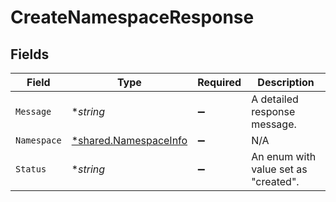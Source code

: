 # CreateNamespaceResponse


## Fields

| Field                                                         | Type                                                          | Required                                                      | Description                                                   |
| ------------------------------------------------------------- | ------------------------------------------------------------- | ------------------------------------------------------------- | ------------------------------------------------------------- |
| `Message`                                                     | **string*                                                     | :heavy_minus_sign:                                            | A detailed response message.                                  |
| `Namespace`                                                   | [*shared.NamespaceInfo](../../models/shared/namespaceinfo.md) | :heavy_minus_sign:                                            | N/A                                                           |
| `Status`                                                      | **string*                                                     | :heavy_minus_sign:                                            | An enum with value set as "created".                          |